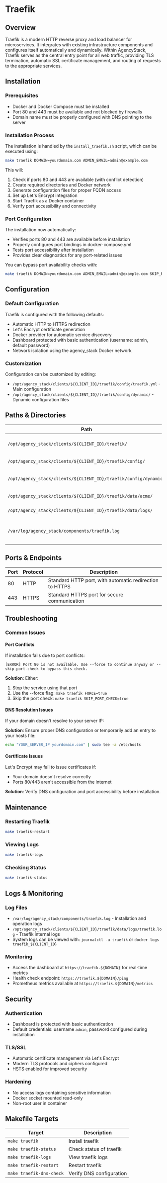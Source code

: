 # Traefik

## Overview
Traefik is a modern HTTP reverse proxy and load balancer for microservices. It integrates with existing infrastructure components and configures itself automatically and dynamically. Within AgencyStack, Traefik serves as the central entry point for all web traffic, providing TLS termination, automatic SSL certificate management, and routing of requests to the appropriate services.

## Installation

### Prerequisites
- Docker and Docker Compose must be installed
- Port 80 and 443 must be available and not blocked by firewalls
- Domain name must be properly configured with DNS pointing to the server

### Installation Process
The installation is handled by the `install_traefik.sh` script, which can be executed using:

```bash
make traefik DOMAIN=yourdomain.com ADMIN_EMAIL=admin@example.com
```

This will:
1. Check if ports 80 and 443 are available (with conflict detection)
2. Create required directories and Docker network
3. Generate configuration files for proper FQDN access
4. Set up Let's Encrypt integration
5. Start Traefik as a Docker container
6. Verify port accessibility and connectivity

### Port Configuration
The installation now automatically:
- Verifies ports 80 and 443 are available before installation
- Properly configures port bindings in docker-compose.yml
- Tests port accessibility after installation
- Provides clear diagnostics for any port-related issues

You can bypass port availability checks with:
```bash
make traefik DOMAIN=yourdomain.com ADMIN_EMAIL=admin@example.com SKIP_PORT_CHECK=true
```

## Configuration

### Default Configuration
Traefik is configured with the following defaults:
- Automatic HTTP to HTTPS redirection
- Let's Encrypt certificate generation
- Docker provider for automatic service discovery
- Dashboard protected with basic authentication (username: admin, default password)
- Network isolation using the agency_stack Docker network

### Customization
Configuration can be customized by editing:
- `/opt/agency_stack/clients/${CLIENT_ID}/traefik/config/traefik.yml` - Main configuration
- `/opt/agency_stack/clients/${CLIENT_ID}/traefik/config/dynamic/` - Dynamic configuration files

## Paths & Directories

| Path | Description |
|------|-------------|
| `/opt/agency_stack/clients/${CLIENT_ID}/traefik/` | Main installation directory |
| `/opt/agency_stack/clients/${CLIENT_ID}/traefik/config/` | Configuration files |
| `/opt/agency_stack/clients/${CLIENT_ID}/traefik/config/dynamic/` | Dynamic configuration directory |
| `/opt/agency_stack/clients/${CLIENT_ID}/traefik/data/acme/` | Let's Encrypt certificates |
| `/opt/agency_stack/clients/${CLIENT_ID}/traefik/data/logs/` | Traefik internal logs |
| `/var/log/agency_stack/components/traefik.log` | Installation and operation logs |

## Ports & Endpoints

| Port | Protocol | Description |
|------|----------|-------------|
| 80   | HTTP     | Standard HTTP port, with automatic redirection to HTTPS |
| 443  | HTTPS    | Standard HTTPS port for secure communication |

## Troubleshooting

### Common Issues

#### Port Conflicts
If installation fails due to port conflicts:
```
[ERROR] Port 80 is not available. Use --force to continue anyway or --skip-port-check to bypass this check.
```

**Solution**: Either:
1. Stop the service using that port
2. Use the --force flag: `make traefik FORCE=true`
3. Skip the port check: `make traefik SKIP_PORT_CHECK=true`

#### DNS Resolution Issues
If your domain doesn't resolve to your server IP:

**Solution**: Ensure proper DNS configuration or temporarily add an entry to your hosts file:
```bash
echo "YOUR_SERVER_IP yourdomain.com" | sudo tee -a /etc/hosts
```

#### Certificate Issues
Let's Encrypt may fail to issue certificates if:
- Your domain doesn't resolve correctly
- Ports 80/443 aren't accessible from the internet

**Solution**: Verify DNS configuration and port accessibility before installation.

## Maintenance

### Restarting Traefik
```bash
make traefik-restart
```

### Viewing Logs
```bash
make traefik-logs
```

### Checking Status
```bash
make traefik-status
```

## Logs & Monitoring

### Log Files
- `/var/log/agency_stack/components/traefik.log` - Installation and operation logs
- `/opt/agency_stack/clients/${CLIENT_ID}/traefik/data/logs/traefik.log` - Traefik internal logs
- System logs can be viewed with: `journalctl -u traefik` or `docker logs traefik_${CLIENT_ID}`

### Monitoring
- Access the dashboard at `https://traefik.${DOMAIN}` for real-time metrics
- Health check endpoint: `https://traefik.${DOMAIN}/ping`
- Prometheus metrics available at `https://traefik.${DOMAIN}/metrics`

## Security

### Authentication
- Dashboard is protected with basic authentication
- Default credentials: username `admin`, password configured during installation

### TLS/SSL
- Automatic certificate management via Let's Encrypt
- Modern TLS protocols and ciphers configured
- HSTS enabled for improved security

### Hardening
- No access logs containing sensitive information
- Docker socket mounted read-only
- Non-root user in container

## Makefile Targets

| Target | Description |
|--------|-------------|
| `make traefik` | Install traefik |
| `make traefik-status` | Check status of traefik |
| `make traefik-logs` | View traefik logs |
| `make traefik-restart` | Restart traefik |
| `make traefik-dns-check` | Verify DNS configuration |
